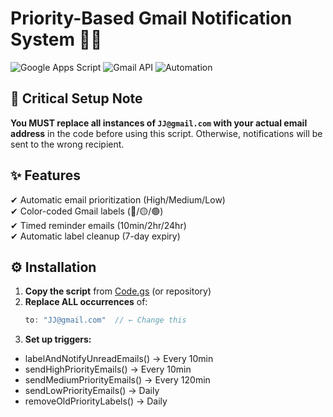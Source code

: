 # Priority-Based Gmail Notification System 📧🔔

![Google Apps Script](https://img.shields.io/badge/Google%20Apps%20Script-ES6-yellow)
![Gmail API](https://img.shields.io/badge/API-Gmail%20API-red)
![Automation](https://img.shields.io/badge/Type-Automation-blue)

## 🚨 Critical Setup Note
**You MUST replace all instances of `JJ@gmail.com` with your actual email address** in the code before using this script. Otherwise, notifications will be sent to the wrong recipient.

## ✨ Features
✔ Automatic email prioritization (High/Medium/Low)  
✔ Color-coded Gmail labels (🔴/🟡/🟢)  
✔ Timed reminder emails (10min/2hr/24hr)  
✔ Automatic label cleanup (7-day expiry)

## ⚙️ Installation
1. **Copy the script** from [Code.gs](#) (or repository)
2. **Replace ALL occurrences** of:
   ```javascript
   to: "JJ@gmail.com"  // ← Change this

3.  **Set up triggers:**
   - labelAndNotifyUnreadEmails() → Every 10min
   - sendHighPriorityEmails() → Every 10min
   - sendMediumPriorityEmails() → Every 120min
   - sendLowPriorityEmails() → Daily
   - removeOldPriorityLabels() → Daily

